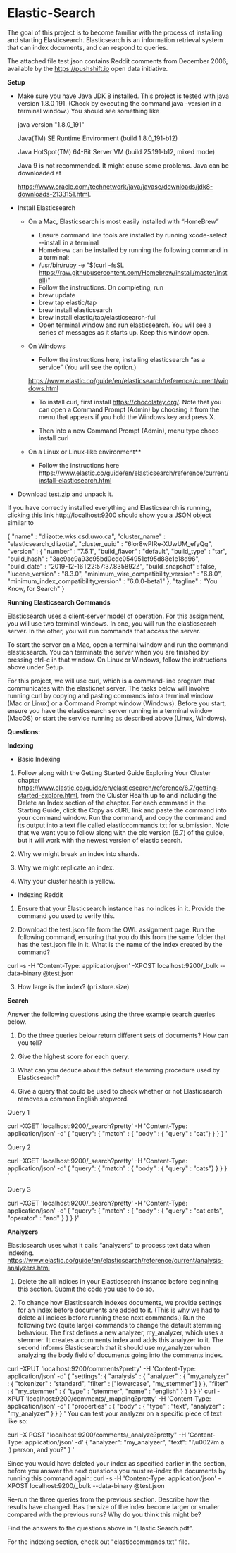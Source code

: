 # Elastic-Search
The goal of this project is to become familiar with the process of installing and starting Elasticsearch. Elasticsearch is an information retrieval system that can index documents, and can respond to queries. 

The attached file test.json contains Reddit comments from December 2006, available by the https://pushshift.io open data initiative.

**Setup**
- Make sure you have Java JDK 8 installed. This project is tested with java version 1.8.0_191. (Check by executing the command java -version in a terminal window.) You should see something like

    java version "1.8.0_191"
    
    Java(TM) SE Runtime Environment (build 1.8.0_191-b12)
    
    Java HotSpot(TM) 64-Bit Server VM (build 25.191-b12, mixed mode)

    Java 9 is not recommended. It might cause some problems. Java can be downloaded at              
    
    https://www.oracle.com/technetwork/java/javase/downloads/jdk8-downloads-2133151.html.

- Install Elasticsearch

    - On a Mac, Elasticsearch is most easily installed with “HomeBrew”

        - Ensure command line tools are installed by running xcode-select --install in a terminal
        - Homebrew can be installed by running the following command in a terminal:
        - /usr/bin/ruby -e "$(curl -fsSL https://raw.githubusercontent.com/Homebrew/install/master/install)"
        - Follow the instructions. On completing, run
        - brew update
        - brew tap elastic/tap
        - brew install elasticsearch
        - brew install elastic/tap/elasticsearch-full
        - Open terminal window and run elasticsearch. You will see a series of messages as it starts up. Keep this window open.

    - On Windows

        - Follow the instructions here, installing elasticsearch “as a service” (You will see the option.)      
        
         https://www.elastic.co/guide/en/elasticsearch/reference/current/windows.html
         
        - To install curl, first install https://chocolatey.org/. Note that you can open a Command Prompt (Admin) by choosing it            from the menu that appears if you hold the Windows key and press X.
        
        - Then into a new Command Prompt (Admin), menu type choco install curl

    - On a Linux or Linux-like environment**

        - Follow the instructions here https://www.elastic.co/guide/en/elasticsearch/reference/current/install-elasticsearch.html

- Download test.zip and unpack it.

If you have correctly installed everything and Elasticsearch is running, clicking this link http://localhost:9200 should show you a JSON object similar to

{
  "name" : "dlizotte.wks.csd.uwo.ca",
  "cluster_name" : "elasticsearch_dlizotte",
  "cluster_uuid" : "6lor8wPIRe-XUwUM_efyQg",
  "version" : {
    "number" : "7.5.1",
    "build_flavor" : "default",
    "build_type" : "tar",
    "build_hash" : "3ae9ac9a93c95bd0cdc054951cf95d88e1e18d96",
    "build_date" : "2019-12-16T22:57:37.835892Z",
    "build_snapshot" : false,
    "lucene_version" : "8.3.0",
    "minimum_wire_compatibility_version" : "6.8.0",
    "minimum_index_compatibility_version" : "6.0.0-beta1"
  },
  "tagline" : "You Know, for Search"
}


**Running Elasticsearch Commands**

Elasticsearch uses a client-server model of operation. For this assignment, you will use two terminal windows. In one, you will run the elasticsearch server. In the other, you will run commands that access the server.

To start the server on a Mac, open a terminal window and run the command elasticsearch. You can terminate the server when you are finished by pressing ctrl-c in that window. On Linux or Windows, follow the instructions above under Setup.

For this project, we will use curl, which is a command-line program that communicates with the elasticnet server. The tasks below will involve running curl by copying and pasting commands into a terminal window (Mac or Linux) or a Command Prompt window (Windows). Before you start, ensure you have the elasticsearch server running in a terminal window (MacOS) or start the service running as described above (Linux, Windows).


**Questions:**

**Indexing**

- Basic Indexing

1) Follow along with the Getting Started Guide Exploring Your Cluster chapter https://www.elastic.co/guide/en/elasticsearch/reference/6.7/getting-started-explore.html, from the Cluster Health up to and including the Delete an Index section of the chapter. For each command in the Starting Guide, click the Copy as cURL link and paste the command into your command window. Run the command, and copy the command and its output into a text file called elasticcommands.txt for submission. Note that we want you to follow along with the old version (6.7) of the guide, but it will work with the newest version of elastic search.

2) Why we might break an index into shards.

3) Why we might replicate an index.

4) Why your cluster health is yellow.

- Indexing Reddit

1) Ensure that your Elasticsearch instance has no indices in it. Provide the command you used to verify this.

2) Download the test.json file from the OWL assignment page. Run the following command, ensuring that you do this from the same folder that has the test.json file in it. What is the name of the index created by the command?

curl -s -H 'Content-Type: application/json' -XPOST localhost:9200/_bulk --data-binary @test.json

3) How large is the index? (pri.store.size)

**Search**

Answer the following questions using the three example search queries below.

1) Do the three queries below return different sets of documents? How can you tell?

2) Give the highest score for each query.

3) What can you deduce about the default stemming procedure used by Elasticsearch?

4) Give a query that could be used to check whether or not Elasticsearch removes a common English stopword.

Query 1

curl -XGET 'localhost:9200/_search?pretty' -H 'Content-Type: application/json' -d'
{ "query": { "match" : { "body" : { "query" : "cat"} } } } '

Query 2

curl -XGET 'localhost:9200/_search?pretty' -H 'Content-Type: application/json' -d'
{ "query": { "match" : { "body" : { "query" : "cats"} } } } '

Query 3

curl -XGET 'localhost:9200/_search?pretty' -H 'Content-Type: application/json' -d'
{ "query": { "match" : { "body" : { "query" : "cat cats", "operator" : "and" } } } }'

**Analyzers**

Elasticsearch uses what it calls “analyzers” to process text data when indexing. https://www.elastic.co/guide/en/elasticsearch/reference/current/analysis-analyzers.html

1) Delete the all indices in your Elasticsearch instance before beginning this section. Submit the code you use to do so.

2) To change how Elasticsearch indexes documents, we provide settings for an index before documents are added to it. (This is why we had to delete all indices before running these next commands.) Run the following two (quite large) commands to change the default stemming behaviour. The first defines a new analyzer, my_analyzer, which uses a stemmer. It creates a comments index and adds this analyzer to it. The second informs Elasticsearch that it should use my_analyzer when analyzing the body field of documents going into the comments index.

curl -XPUT 'localhost:9200/comments?pretty' -H 'Content-Type: application/json' -d'
{
    "settings": {
        "analysis" : {
            "analyzer" : {
                "my_analyzer" : {
                    "tokenizer" : "standard",
                    "filter" : ["lowercase", "my_stemmer"]
                }
            },
            "filter" : {
                "my_stemmer" : {
                    "type" : "stemmer",
                    "name" : "english"
                }
            }
        }
    }
}'
curl -XPUT 'localhost:9200/comments/_mapping?pretty' -H 'Content-Type: application/json' -d'
{
        "properties" : {
          "body" : {
            "type" : "text",
            "analyzer" : "my_analyzer"
          }
        }
}
'
You can test your analyzer on a specific piece of text like so:

curl -X POST "localhost:9200/comments/_analyze?pretty" -H 'Content-Type: application/json' -d'
{
  "analyzer": "my_analyzer",
  "text": "I\u0027m a :) person, and you?"
}
'

Since you would have deleted your index as specified earlier in the section, before you answer the next questions you must re-index the documents by running this command again: curl -s -H 'Content-Type: application/json' -XPOST localhost:9200/_bulk --data-binary @test.json

Re-run the three queries from the previous section. Describe how the results have changed.
Has the size of the index become larger or smaller compared with the previous runs? Why do you think this might be?

Find the answers to the questions above in "Elastic Search.pdf".

For the indexing section, check out "elasticcommands.txt" file.

